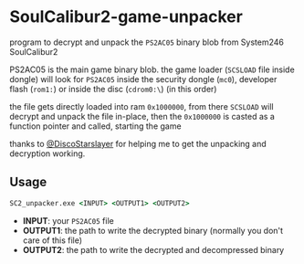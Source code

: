 # SoulCalibur2-game-unpacker
program to decrypt and unpack the `PS2AC05` binary blob from System246 SoulCalibur2

PS2AC05 is the main game binary blob. the game loader (`SCSLOAD` file inside dongle) will look for `PS2AC05` inside the security dongle (`mc0`), developer flash (`rom1:`) or inside the disc (`cdrom0:\`) (in this order)

the file gets directly loaded into ram `0x1000000`, from there `SCSLOAD` will decrypt and unpack the file in-place, then the `0x1000000` is casted as a function pointer and called, starting the game

thanks to [@DiscoStarslayer](https://github.com/DiscoStarslayer) for helping me to get the unpacking and decryption working.

## Usage
```cmd
SC2_unpacker.exe <INPUT> <OUTPUT1> <OUTPUT2>
```

- **INPUT**: your `PS2AC05` file
- **OUTPUT1**: the path to write the decrypted binary (normally you don't care of this file)
- **OUTPUT2**: the path to write the decrypted and decompressed binary
